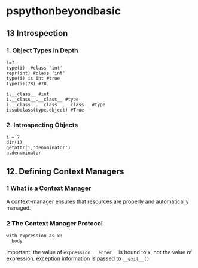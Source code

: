 # pspythonbeyondbasic
## 13 Introspection

### 1. Object Types in Depth
```
i=7
type(i)  #class 'int'
repr(int) #class 'int'
type(i) is int #true
type(i)(78) #78
```

```
i.__class__ #int
i.__class__.__class__ #type
i.__class__.__class__.__class__ #type
issubclass(type,object) #True
```


### 2. Introspecting Objects
```
i = 7
dir(i)
getattr(i,'denominator')
a.denominator
```


## 12. Defining Context Managers
### 1 What is a Context Manager
A context-manager ensures that resources are properly and automatically managed.

### 2 The Context Manager Protocol
```
with expression as x:
  body
```
important: the value of ```expression.__enter__``` is bound to x, not the value of expression.
exception information is passed to ```__exit__()```


